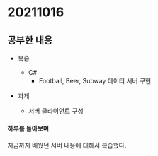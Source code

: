 # 20211016

## 공부한 내용
+ 복습
  - C#
    * Football, Beer, Subway 데이터 서버 구현

+ 과제
  - 서버 클라이언트 구성
    
#### 하루를 돌아보며
지금까지 배웠던 서버 내용에 대해서 복습했다.
